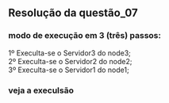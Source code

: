 ## Resolução da questão_07
### modo de execução em 3 (três) passos:
1º Execulta-se o Servidor3 do node3; <br>
2º Execulta-se o Servidor2 do node2; <br>
3º Execulta-se o Servidor1 do node1; <br>

### veja a execulsão
 


